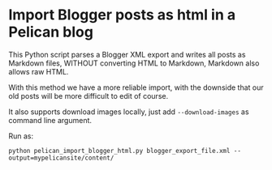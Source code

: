 Import Blogger posts as html in a Pelican blog
==============================================

This Python script parses a Blogger XML export and writes
all posts as Markdown files, WITHOUT converting
HTML to Markdown, Markdown also allows raw HTML.

With this method we have a more reliable import, with
the downside that our old posts will be more difficult 
to edit of course.

It also supports download images locally, just add
`--download-images` as command line argument.

Run as:

    python pelican_import_blogger_html.py blogger_export_file.xml --output=mypelicansite/content/
